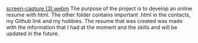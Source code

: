 [screen-capture (3).webm](https://github.com/Chewy8234/Capstone1OnlineResume/assets/72936062/d38361f7-0294-45bb-8a7c-42dc018ba871)
The purpose of the project is to develop an online resume with html. The other folder contains important .html in the contacts, my Github link and my hobbies. The resume that was created was made with the information that I had at the moment and the skills and will be updated in the future.
